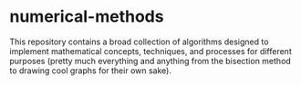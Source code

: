 # numerical-methods
This repository contains a broad collection of algorithms designed to implement mathematical concepts, techniques, and processes for different purposes (pretty much everything and anything from the bisection method to drawing cool graphs for their own sake).
